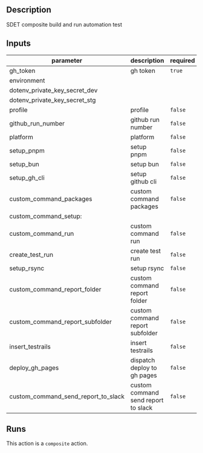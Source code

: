 <!-- action-docs-description -->
## Description

SDET composite build and run automation test
<!-- action-docs-description -->

<!-- action-docs-inputs -->
## Inputs

| parameter | description | required | default |
| --- | --- | --- | --- |
| gh_token | gh token | `true` |  |
| environment
| dotenv_private_key_secret_dev
| dotenv_private_key_secret_stg
| profile | profile | `false` |  |
| github_run_number | github run number | `false` |  |
| platform | platform | `false` |  |
| setup_pnpm | setup pnpm | `false` |  |
| setup_bun | setup bun | `false` |  |
| setup_gh_cli | setup github cli | `false` |  |
| custom_command_packages | custom command packages | `false` |  |
| custom_command_setup:
| custom_command_run | custom command run | `false` |  |
| create_test_run | create test run | `false` |  |
| setup_rsync | setup rsync | `false` |  |
| custom_command_report_folder | custom command report folder | `false` |  |
| custom_command_report_subfolder | custom command report subfolder | `false` |  |
| insert_testrails | insert testrails | `false` |  |
| deploy_gh_pages | dispatch deploy to gh pages | `false` |  |
| custom_command_send_report_to_slack | custom command send report to slack | `false` |  |
<!-- action-docs-inputs -->

<!-- action-docs-runs -->
## Runs

This action is a `composite` action.
<!-- action-docs-runs -->
